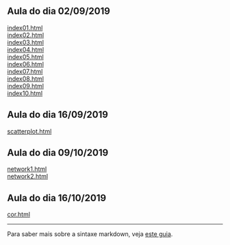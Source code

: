 ## Aula do dia 02/09/2019

[index01.html](basic/index01.html)<br>
[index02.html](basic/index02.html)<br>
[index03.html](basic/index03.html)<br>
[index04.html](basic/index04.html)<br>
[index05.html](basic/index05.html)<br>
[index06.html](basic/index06.html)<br>
[index07.html](basic/index07.html)<br>
[index08.html](basic/index08.html)<br>
[index09.html](basic/index09.html)<br>
[index10.html](basic/index10.html)<br>

## Aula do dia 16/09/2019
[scatterplot.html](d3_update/scatterplot.html)<br>

## Aula do dia 09/10/2019
[network1.html](d3_network/similar-song-network/index.html)<br>
[network2.html](d3_network/les-miserables/index.html)<br>

## Aula do dia 16/10/2019
[cor.html](d3_color/taxa-de-desemprego-nos-eua-em-agosto-de-2016/index.html)<br>

---

Para saber mais sobre a sintaxe markdown, veja [este guia](https://guides.github.com/features/mastering-markdown/).
